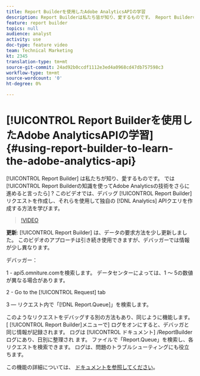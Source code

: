 ```yaml
---
title: Report Builderを使用したAdobe AnalyticsAPIの学習
description: Report Builderは私たち皆が知り、愛するものです。 Report Builderの知識を使ってAdobe Analyticsの技術をさらに進めると言ったら？ このビデオでは、デバッグReport Builderリクエストを作成し、それらを使用して独自のAnalytics APIクエリを作成する方法を学習する方法について説明します。
feature: report builder
topics: null
audience: analyst
activity: use
doc-type: feature video
team: Technical Marketing
kt: 2345
translation-type: tm+mt
source-git-commit: 24ad92b0ccdf1112e3ed4a0968cd47db757598c3
workflow-type: tm+mt
source-wordcount: '0'
ht-degree: 0%

---
```



# [!UICONTROL Report Builderを使用したAdobe AnalyticsAPIの学習] {#using-report-builder-to-learn-the-adobe-analytics-api}

[!UICONTROL Report Builder] は私たちが知り、愛するものです。 では [!UICONTROL Report Builderの知識を使ってAdobe Analyticsの技術をさらに進めると言ったら] ? このビデオでは、デバッグ [!UICONTROL Report Builder] リクエストを作成し、それらを使用して独自の [!DNL Analytics] APIクエリを作成する方法を学びます。

>[!VIDEO](https://video.tv.adobe.com/v/25442/?quality=12)

**更新**: [!UICONTROL Report Builder] は、データの要求方法を少し更新しました。 このビデオのアプローチは引き続き使用できますが、デバッガーでは情報が少し異なります。

デバッガー：

1 - api5.omniture.comを検索します。 データセンターによっては、1 ～ 5の数値が異なる場合があります。

2 - Go to the [!UICONTROL Request] tab

3 — リクエスト内で「[!DNL Report.Queue]」を検索します。

このようなリクエストをデバッグする別の方法もあり、同じように機能します。 [ [!UICONTROL Report Builder]メニューで] ログをオンにすると、デバッガと同じ情報が記録されます。 ログは [!UICONTROL ドキュメント] /ReportBuilderログにあり、日別に整理され ます。 ファイルで「Report.Queue」を検索し、各リクエストを検索できます。 ログは、問題のトラブルシューティングにも役立ちます。

この機能の詳細については、 [ドキュメントを参照してください](https://www.adobe.io/)。
